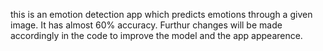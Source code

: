 this is an emotion detection app which predicts emotions through a given image.
It has almost 60% accuracy. 
Furthur changes will be made accordingly in the code to improve the model and the app appearence.
